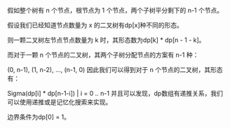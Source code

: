 假如整个树有 n 个节点，根节点为 1 个节点，两个子树平分剩下的 n-1 个节点。

假设我们已经知道节点数量为 x 的二叉树有dp[x]种不同的形态。

则一颗二叉树左节点节点数量为 k 时，其形态数为dp[k] * dp[n - 1 - k]。

而对于一颗 n 个节点的二叉树，其两个子树分配节点的方案有 n-1 种：

(0, n-1), (1, n-2), ..., (n-1, 0)
因此我们可以得到对于 n 个节点的二叉树，其形态有：

Sigma(dp[i] * dp[n-1-i]) | i = 0 .. n-1
并且可以发现，dp数组有递推关系，我们可以使用递推或是记忆化搜索来实现。

边界条件为dp[0] = 1。
